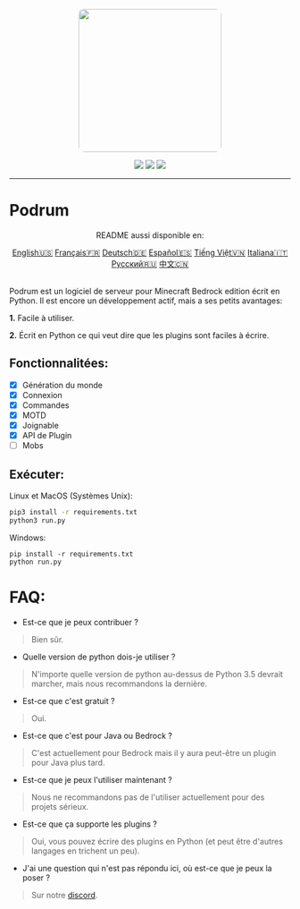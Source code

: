 <p align="center">
  <img width="256" style="border-radius:10px;" height="256" src="https://cdn.discordapp.com/attachments/576826528671858709/766767561681141790/Logo.png">


<div align="center">
    <a href="https://discord.gg/ScSsnwQ4kW"><img src="https://img.shields.io/discord/821124503185653803?style=flat-square"/></a>
    <a href="https://www.codefactor.io/repository/github/podrum/podrum"><img src="https://www.codefactor.io/repository/github/podrum/podrum/badge?style=flat-square"/></a>
    <a href="https://podrum.github.io/"><img src="https://img.shields.io/badge/website-online-orange?style=flat-square"/></a>
</div>
<hr/>

# Podrum

<p align="center">README aussi disponible en:</p>
<div align="center">
  <a href="https://github.com/Podrum/Podrum/blob/main/README.md">English🇺🇸</a>
  <a href="https://github.com/Podrum/Podrum/blob/main/languages/README_FR.md">Français🇫🇷</a>
  <a href="https://github.com/Podrum/Podrum/blob/main/languages/README_DE.md">Deutsch🇩🇪</a>
  <a href="https://github.com/Podrum/Podrum/blob/main/languages/README_ES.md">Español🇪🇸</a>
  <a href="https://github.com/Podrum/Podrum/blob/main/languages/README_VI.md">Tiếng Việt🇻🇳</a>
  <a href="https://github.com/Podrum/Podrum/blob/main/languages/README_IT.md">Italiana🇮🇹</a>
  <a href="https://github.com/Podrum/Podrum/blob/main/languages/README_RU.md">Русский🇷🇺</a>
  <a href="https://github.com/Podrum/Podrum/blob/main/languages/README_CH.md">中文🇨🇳</a>
 </div>
<br>

Podrum est un logiciel de serveur pour Minecraft Bedrock edition écrit en Python.
Il est encore un développement actif, mais a ses petits avantages:

**1.** Facile à utiliser.

**2.** Écrit en Python ce qui veut dire que les plugins sont faciles à écrire.

## Fonctionnalitées:
 - [x] Génération du monde
 - [x] Connexion
 - [x] Commandes
 - [x] MOTD
 - [x] Joignable
 - [x] API de Plugin
 - [ ] Mobs 

## Exécuter:
Linux et MacOS (Systèmes Unix):
```sh
pip3 install -r requirements.txt
python3 run.py
```

Windows:
```batch
pip install -r requirements.txt
python run.py
```

# FAQ:
 - Est-ce que je peux contribuer ?
 > Bien sûr.
 - Quelle version de python dois-je utiliser ?
 > N'importe quelle version de python au-dessus de Python 3.5 devrait marcher, mais nous recommandons la dernière.
 - Est-ce que c'est gratuit ?
 > Oui.
 - Est-ce que c'est pour Java ou Bedrock ?
 > C'est actuellement pour Bedrock mais il y aura peut-être un plugin pour Java plus tard.
 - Est-ce que je peux l'utiliser maintenant ?
 > Nous ne recommandons pas de l'utiliser actuellement pour des projets sérieux.
 - Est-ce que ça supporte les plugins ?
 > Oui, vous pouvez écrire des plugins en Python (et peut être d'autres langages en trichent un peu).
 - J'ai une question qui n'est pas répondu ici, où est-ce que je peux la poser ?
 > Sur notre [discord](https://discord.gg/ScSsnwQ4kW).
